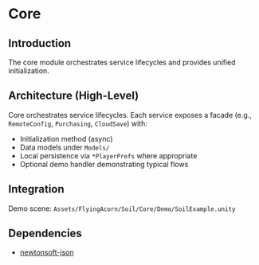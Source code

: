 # Core

## Introduction

The core module orchestrates service lifecycles and provides unified initialization.

## Architecture (High-Level)

Core orchestrates service lifecycles. Each service exposes a facade (e.g., `RemoteConfig`, `Purchasing`, `CloudSave`) with:
- Initialization method (async)
- Data models under `Models/`
- Local persistence via `*PlayerPrefs` where appropriate
- Optional demo handler demonstrating typical flows

## Integration

Demo scene: `Assets/FlyingAcorn/Soil/Core/Demo/SoilExample.unity`

## Dependencies

* [newtonsoft-json](https://docs.unity3d.com/Packages/com.unity.nuget.newtonsoft-json@3.2/manual/index.html)
